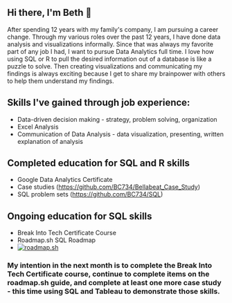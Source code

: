 ## Hi there, I'm Beth 👋

After spending 12 years with my family's company, I am pursuing a career change. Through my various roles over the past 12 years, I have done data analysis and visualizations informally. Since that was always my favorite part of any job I had, I want to pursue Data Analytics full time. I love how using SQL or R to pull the desired information out of a database is like a puzzle to solve. Then creating visualizations and communicating my findings is always exciting because I get to share my brainpower with others to help them understand my findings. 

## Skills I've gained through job experience: 
- Data-driven decision making - strategy, problem solving, organization
- Excel Analysis
- Communication of Data Analysis - data visualization, presenting, written explanation of analysis

## Completed education for SQL and R skills
- Google Data Analytics Certificate
- Case studies (https://github.com/BC734/Bellabeat_Case_Study)
- SQL problem sets (https://github.com/BC734/SQL)

## Ongoing education for SQL skills
- Break Into Tech Certificate Course
- Roadmap.sh SQL Roadmap
-   [![roadmap.sh](https://roadmap.sh/card/tall/66954d89298168c1091f0b1d?variant=dark&roadmaps=sql)](https://roadmap.sh)

### My intention in the next month is to complete the Break Into Tech Certificate course, continue to complete items on the roadmap.sh guide, and complete at least one more case study - this time using SQL and Tableau to demonstrate those skills. 

<!--
**BC734/BC734** is a ✨ _special_ ✨ repository because its `README.md` (this file) appears on your GitHub profile.

Here are some ideas to get you started:

- 🔭 I’m currently working on ...
- 🌱 I’m currently learning ...
- 👯 I’m looking to collaborate on ...
- 🤔 I’m looking for help with ...
- 💬 Ask me about ...
- 📫 How to reach me: ...
- 😄 Pronouns: ...
- ⚡ Fun fact: ...
-->
